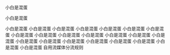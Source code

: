 小白是混蛋

小白是混蛋

小白是混蛋
小白是混蛋
小白是混蛋
小白是混蛋
小白是混蛋
小白是混蛋
小白是混蛋
小白是混蛋
小白是混蛋
小白是混蛋
小白是混蛋
小白是混蛋
小白是混蛋
小白是混蛋
小白是混蛋
小白是混蛋
小白是混蛋
小白是混蛋
小白是混蛋
小白是混蛋
小白是混蛋
小白是混蛋
自用流媒体分流规则
